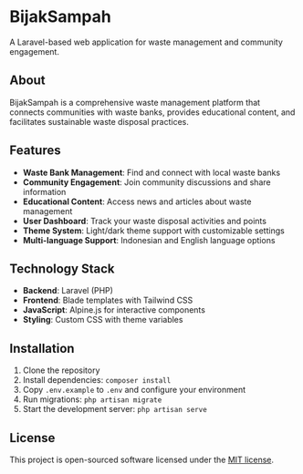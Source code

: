# BijakSampah

A Laravel-based web application for waste management and community engagement.

## About

BijakSampah is a comprehensive waste management platform that connects communities with waste banks, provides educational content, and facilitates sustainable waste disposal practices.

## Features

- **Waste Bank Management**: Find and connect with local waste banks
- **Community Engagement**: Join community discussions and share information
- **Educational Content**: Access news and articles about waste management
- **User Dashboard**: Track your waste disposal activities and points
- **Theme System**: Light/dark theme support with customizable settings
- **Multi-language Support**: Indonesian and English language options

## Technology Stack

- **Backend**: Laravel (PHP)
- **Frontend**: Blade templates with Tailwind CSS
- **JavaScript**: Alpine.js for interactive components
- **Styling**: Custom CSS with theme variables

## Installation

1. Clone the repository
2. Install dependencies: `composer install`
3. Copy `.env.example` to `.env` and configure your environment
4. Run migrations: `php artisan migrate`
5. Start the development server: `php artisan serve`

## License

This project is open-sourced software licensed under the [MIT license](https://opensource.org/licenses/MIT).
